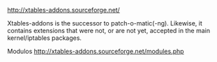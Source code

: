 http://xtables-addons.sourceforge.net/

Xtables-addons is the successor to patch-o-matic(-ng). Likewise, it contains extensions that were not, or are not yet, accepted in the main kernel/iptables packages.


Modulos
http://xtables-addons.sourceforge.net/modules.php
